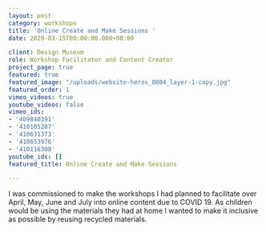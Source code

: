```yaml
---
layout: post
category: workshops
title: 'Online Create and Make Sessions '
date: 2020-03-15T00:00:00.000+00:00

client: Design Museum
role: Workshop Facilitator and Content Creator
project_page: true
featured: true
featured_image: "/uploads/website-heros_0004_layer-1-copy.jpg"
featured_order: 1
vimeo_videos: true
youtube_videos: false
vimeo_ids:
- '409840391'
- '410105287'
- '410631373'
- '410653976'
- '410116308'
youtube_ids: []
featured_title: Online Create and Make Sessions

---
```

I was commissioned to make the workshops I had planned to facilitate over April, May, June and July into online content due to COVID 19. As children would be using the materials they had at home I wanted to make it inclusive as possible by reusing recycled materials.